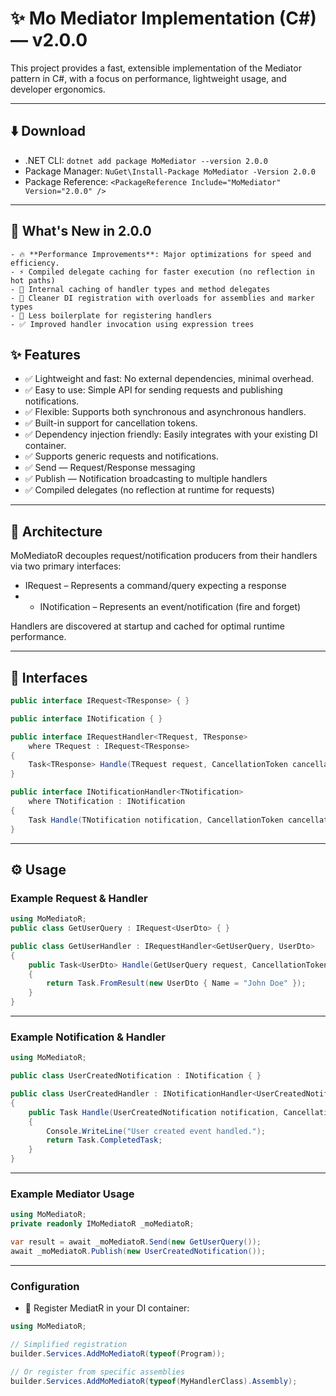# ✨ Mo Mediator Implementation (C#) — v2.0.0

This project provides a fast, extensible implementation of the Mediator pattern in C#, with a focus on performance, lightweight usage, and developer ergonomics.

---

## ⬇️ Download

- .NET CLI: ```dotnet add package MoMediator --version 2.0.0```
- Package Manager: ```NuGet\Install-Package MoMediator -Version 2.0.0```
- Package Reference: ```<PackageReference Include="MoMediator" Version="2.0.0" />```
  
---

## 🚀 What's New in 2.0.0
    - 🔥 **Performance Improvements**: Major optimizations for speed and efficiency.
    - ⚡ Compiled delegate caching for faster execution (no reflection in hot paths)
    - 🧠 Internal caching of handler types and method delegates
    - 🔧 Cleaner DI registration with overloads for assemblies and marker types
    - 🧼 Less boilerplate for registering handlers
    - ✅ Improved handler invocation using expression trees

## ✨ Features

- ✅ Lightweight and fast: No external dependencies, minimal overhead.
- ✅ Easy to use: Simple API for sending requests and publishing notifications.
- ✅ Flexible: Supports both synchronous and asynchronous handlers.
- ✅ Built-in support for cancellation tokens.
- ✅ Dependency injection friendly: Easily integrates with your existing DI container.
- ✅ Supports generic requests and notifications.
- ✅ Send<TResponse> — Request/Response messaging
- ✅ Publish<TNotification> — Notification broadcasting to multiple handlers
- ✅ Compiled delegates (no reflection at runtime for requests)


---

## 🧱 Architecture

MoMediatoR decouples request/notification producers from their handlers via two primary interfaces:
- IRequest<TResponse> – Represents a command/query expecting a response
- - INotification – Represents an event/notification (fire and forget)

Handlers are discovered at startup and cached for optimal runtime performance.

---

## 🧩 Interfaces

```csharp
public interface IRequest<TResponse> { }

public interface INotification { }

public interface IRequestHandler<TRequest, TResponse>
    where TRequest : IRequest<TResponse>
{
    Task<TResponse> Handle(TRequest request, CancellationToken cancellationToken);
}

public interface INotificationHandler<TNotification>
    where TNotification : INotification
{
    Task Handle(TNotification notification, CancellationToken cancellationToken);
}
```
---
## ⚙️ Usage

### Example Request & Handler

```csharp
using MoMediatoR;
public class GetUserQuery : IRequest<UserDto> { }

public class GetUserHandler : IRequestHandler<GetUserQuery, UserDto>
{
    public Task<UserDto> Handle(GetUserQuery request, CancellationToken cancellationToken)
    {
        return Task.FromResult(new UserDto { Name = "John Doe" });
    }
}
```
---
### Example Notification & Handler

```csharp
using MoMediatoR;

public class UserCreatedNotification : INotification { }

public class UserCreatedHandler : INotificationHandler<UserCreatedNotification>
{
    public Task Handle(UserCreatedNotification notification, CancellationToken cancellationToken)
    {
        Console.WriteLine("User created event handled.");
        return Task.CompletedTask;
    }
}
```
---
### Example Mediator Usage

```csharp
using MoMediatoR;
private readonly IMoMediatoR _moMediatoR;

var result = await _moMediatoR.Send(new GetUserQuery());
await _moMediatoR.Publish(new UserCreatedNotification());
```
---
### Configuration
- 🚀 Register MediatR in your DI container:
```csharp
using MoMediatoR;

// Simplified registration
builder.Services.AddMoMediatoR(typeof(Program));

// Or register from specific assemblies
builder.Services.AddMoMediatoR(typeof(MyHandlerClass).Assembly);
```
